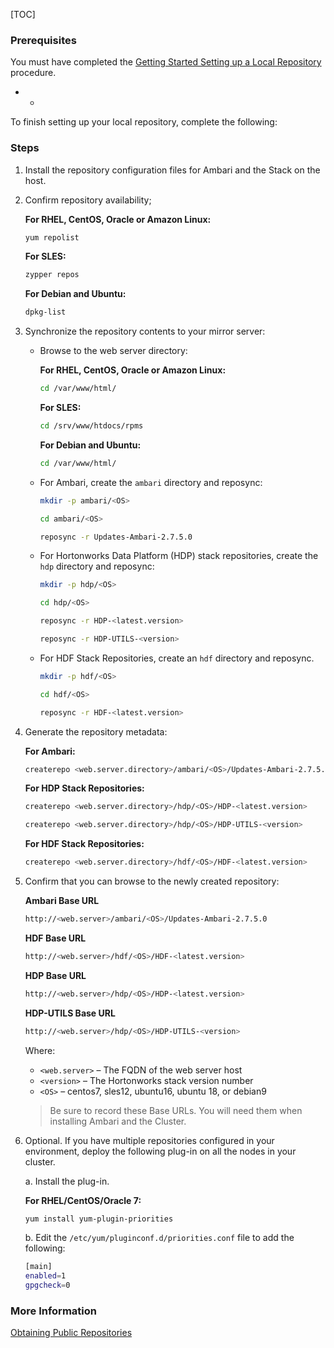 [TOC]

### Prerequisites

You must have completed the [Getting Started Setting up a Local Repository]($PreparingToSetUpALocalRepository) procedure.

- -

To finish setting up your local repository, complete the following:

### Steps

1. Install the repository configuration files for Ambari and the Stack on the host.
2. Confirm repository availability;

    **For RHEL, CentOS, Oracle or Amazon Linux:**

    ```bash
    yum repolist
    ```

    **For SLES:**

    ```bash
    zypper repos
    ```

    **For Debian and Ubuntu:**

    ```bash
    dpkg-list
    ```

3. Synchronize the repository contents to your mirror server:

   - Browse to the web server directory:

        **For RHEL, CentOS, Oracle or Amazon Linux:**
    
        ```bash
        cd /var/www/html/
        ```
    
        **For SLES:**
    
        ```bash
        cd /srv/www/htdocs/rpms
        ```
    
        **For Debian and Ubuntu:**
    
        ```bash
        cd /var/www/html/
        ```

   - For Ambari, create the `ambari` directory and reposync:

       ```bash
       mkdir -p ambari/<OS>
       ```
  
       ```bash
       cd ambari/<OS>
       ```
  
       ```bash
       reposync -r Updates-Ambari-2.7.5.0
       ```

   - For Hortonworks Data Platform (HDP) stack repositories, create the `hdp` directory and reposync:

       ```bash
       mkdir -p hdp/<OS>
       ```
  
       ```bash
       cd hdp/<OS>
       ```
  
       ```bash
       reposync -r HDP-<latest.version>
       ```
  
       ```bash
       reposync -r HDP-UTILS-<version>
       ```

   - For HDF Stack Repositories, create an `hdf` directory and reposync.

       ```bash
       mkdir -p hdf/<OS>
       ```
  
       ```bash
       cd hdf/<OS>
       ```
  
       ```bash
       reposync -r HDF-<latest.version>
       ```

4. Generate the repository metadata:

    **For Ambari:**
    
    ```bash
    createrepo <web.server.directory>/ambari/<OS>/Updates-Ambari-2.7.5.0
    ```
    
    **For HDP Stack Repositories:**
    
    ```bash
    createrepo <web.server.directory>/hdp/<OS>/HDP-<latest.version>
    ```

    ```bash
    createrepo <web.server.directory>/hdp/<OS>/HDP-UTILS-<version>
    ```
    
    **For HDF Stack Repositories:**
    
    ```bash
    createrepo <web.server.directory>/hdf/<OS>/HDF-<latest.version>
    ```

5. Confirm that you can browse to the newly created repository:

    **Ambari Base URL**
    
    ```bash
    http://<web.server>/ambari/<OS>/Updates-Ambari-2.7.5.0
    ```
    
    **HDF Base URL**
    
    ```bash
    http://<web.server>/hdf/<OS>/HDF-<latest.version>
    ```
    
    **HDP Base URL**
    
    ```bash
    http://<web.server>/hdp/<OS>/HDP-<latest.version>
    ```
    
    **HDP-UTILS Base URL**
    
    ```bash
    http://<web.server>/hdp/<OS>/HDP-UTILS-<version>
    ```

    Where:

     - `<web.server>` – The FQDN of the web server host
     - `<version>` – The Hortonworks stack version number
     - `<OS>` – centos7, sles12, ubuntu16, ubuntu 18, or debian9

    > Be sure to record these Base URLs. You will need them when installing Ambari and the Cluster.

6. Optional. If you have multiple repositories configured in your environment, deploy the following plug-in on all the nodes in your cluster.

    a. Install the plug-in.

    **For RHEL/CentOS/Oracle 7:**

    ```bash
    yum install yum-plugin-priorities
    ```

    b. Edit the `/etc/yum/pluginconf.d/priorities.conf` file to add the following:

    ```bash
    [main]
    enabled=1
    gpgcheck=0
    ```

### More Information

[Obtaining Public Repositories]($AccessingClouderaRepositories)
